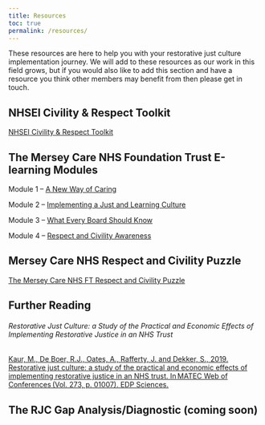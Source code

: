 ```yaml
---
title: Resources
toc: true
permalink: /resources/
---
```


These resources are here to help you with your restorative just culture implementation journey.  We will add to these resources as our work in this field grows, but if you would also like to add this section and have a resource you think other members may benefit from then please get in touch.
## NHSEI Civility & Respect Toolkit

[NHSEI Civility & Respect Toolkit](../civility-and-respect/#respect-and-civility-toolkit)

## The Mersey Care NHS Foundation Trust E-learning Modules

Module 1 – [A New Way of Caring](https://www.merseycare.nhs.uk/justandlearning/story_html5.html?lms=1)

Module 2 – [Implementing a Just and Learning Culture](https://www.merseycare.nhs.uk/justandlearning2/story_html5.html?lms=1)

Module 3 – [What Every Board Should Know](https://www.merseycare.nhs.uk/justandlearning3/story_html5.html?lms=1)

Module 4 – [Respect and Civility Awareness](https://www.merseycare.nhs.uk/justandlearning4/story.html)

## Mersey Care NHS Respect and Civility Puzzle

[The Mersey Care NHS FT Respect and Civility Puzzle](../assets/documents/Mersey%20Care%20-%20Respect%20and%20civility%2015_9_21.pdf)

## Further Reading

###### Restorative Just Culture: a Study of the Practical and Economic Effects of Implementing Restorative Justice in an NHS Trust
[Kaur, M., De Boer, R.J., Oates, A., Rafferty, J. and Dekker, S., 2019. Restorative just culture: a study of the practical and economic effects of implementing restorative justice in an NHS trust. In MATEC Web of Conferences (Vol. 273, p. 01007). EDP Sciences.](https://www.matec-conferences.org/articles/matecconf/abs/2019/22/matecconf_icsc_eswc2018_01007/matecconf_icsc_eswc2018_01007.html)

## The RJC Gap Analysis/Diagnostic (coming soon)
